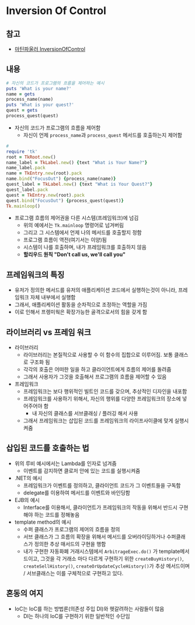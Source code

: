 # Inversion Of Control

## 참고

- [마틴파울러 InversionOfControl](https://martinfowler.com/bliki/InversionOfControl.html)

## 내용

```ruby
# 자신의 코드가 프로그램의 흐름을 제어하는 예시
puts 'What is your name?'
name = gets
process_name(name)
puts 'What is your quest?'
quest = gets
process_quest(quest)
```

- 자신의 코드가 프로그램의 흐름을 제어함
  - 자신이 언제 `process_name`과 `process_quest` 메서드를 호출하는지 제어함

```ruby
#
require 'tk'
root = TkRoot.new()
name_label = TkLabel.new() {text "What is Your Name?"}
name_label.pack
name = TkEntry.new(root).pack
name.bind("FocusOut") {process_name(name)}
quest_label = TkLabel.new() {text "What is Your Quest?"}
quest_label.pack
quest = TkEntry.new(root).pack
quest.bind("FocusOut") {process_quest(quest)}
Tk.mainloop()
```

- 프로그램 흐름의 제어권을 다른 시스템(프레임워크)에 넘김
  - 위의 예에서는 `Tk.mainloop` 명령어로 넘겨버림
  - 그리고 그 시스템에서 언제 나의 메서드를 호출할지 정함
  - 프로그램 흐름이 역전(여기서는 이양)됨
  - 시스템이 나를 호출하며, 내가 프레임워크를 호출하지 않음
  - **할리우드 원칙 "Don't call us, we'll call you"**

## 프레임워크의 특징

- 유저가 정의한 메서드를 유저의 애플리케이션 코드에서 실행하는것이 아니라, 프레임워크 자체 내부에서 실행함
- 그래서, 애플리케이션 활동을 순차적으로 조정하는 역할을 가짐
- 이로 인해서 프렝미웍은 확장가능한 골격으로서의 힘을 갖게 함

## 라이브러리 vs 프레임 워크

- 라이브러리
  - 라이브러리는 본질적으로 사용할 수 이 함수의 집합으로 이루어짐. 보통 클래스로 구조화 됨
  - 각각의 호출은 어떠한 일을 하고 클라이언트에게 흐름의 제어를 돌려줌
  - 그래서 사용자가 그것을 호출해서 프로그램의 흐름을 제어할 수 있음
- 프레임워크
  - 프레임워크는 보다 행위적인 빌트인 코드를 갖으며, 추상적인 디자인을 내포함
  - 프레임워크를 사용하기 위해서, 자신의 행위를 다양한 프레임워크의 장소에 넣어주어야 함
    - 내 자신의 클래스를 서브클래싱 / 플러깅 해서 사용
  - 그래서 프레임워크는 삽입된 코드를 프레임워크의 라이프사이클에 맞게 실행시켜줌

## 삽입된 코드를 호출하는 법

- 위의 루비 예시에서는 Lambda를 인자로 넘겨줌
  - 이벤트를 감지하면 클로저 안에 있는 코드를 실행시켜줌
- .NET의 예시
  - 프레임워크가 이벤트를 정의하고, 클라이언트 코드가 그 이벤트들을 구독함
  - delegate를 이용하여 메서드를 이벤트와 바인딩함
- EJB의 예시
  - Interface를 이용해서, 클라이언트가 프레임워크의 작동을 위해서 반드시 구현해야 하는 코드를 정해놓음
- template method의 예시
  - 수퍼 클래스가 프로그램의 제어의 흐름을 정의
  - 서브 클래스가 그 흐름의 확장을 위해서 메서드를 오버라이딩하거나 수퍼클래스가 정의한 추상 매서드의 구현을 행함
  - 내가 구현한 자동화폐 거래시스템에서 `ArbitrageExec.do()` 가 template메서드이고, 그것을 각 거래소 마다 다르게 구현하기 위한 `createBuyHistory()`, `createSellHistory()`, `createOrUpdateCycleHistory()`가 추상 메서드이며 / 서브클래스는 이를 구체적으로 구현하고 있다.

## 혼동의 여지

- IoC는 IoC를 하는 방법론(의존성 주입 DI)와 헷갈려하는 사람들이 많음
  - DI는 하나의 IoC를 구현하기 위한 일반적인 수단임
